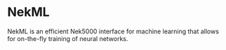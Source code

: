 # NekML

NekML is an efficient Nek5000 interface for machine learning that allows for on-the-fly training of neural networks.

